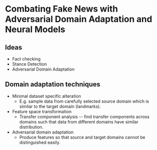 # Combating Fake News with Adversarial Domain Adaptation and Neural Models

## Ideas

- Fact checking
- Stance Detection
- Adversarial Domain Adaptation

## Domain adaptation techniques

- Minimal dataset specific alteration
  - E.g. sample data from carefully selected source domain which is similar to the target domain (landmarks).
- Feature space transformation
  - Transfer component analysis -- find transfer components across domains such that data from different domains have similar distribution.
- Adversarial domain adaptation
  - Produce features so that source and target domains cannot be distinguished easily.